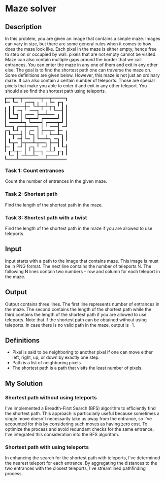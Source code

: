 # Maze solver
## Description
In this problem, you are given an image that contains a simple maze. Images can vary in size, but there are some general rules when it comes to how does the maze look like. Each pixel in the maze is either empty, hence free to step on or occupied by wall. pixels that are not empty cannot be visited. Maze can also contain multiple gaps around the border that we call entrances. You can enter the maze in any one of them and exit in any other else. The goal is to find the shortest path one can traverse the maze on. Some definitions are given below.
However, this maze is not just an ordinary maze. It can also contain a certain number of teleports. Those are special pixels that make you able to enter it and exit in any other teleport. You should also find the shortest path using teleports.

<div>
  <img src="data/04.png" width="200"/>
</div>

### Task 1: Count entrances
Count the number of entrances in the given maze.
### Task 2: Shortest path
Find the length of the shortest path in the maze.
### Task 3: Shortest path with a twist
Find the length of the shortest path in the maze if you are allowed to use teleports.
## Input
Input starts with a path to the image that contains maze. This image is must be in PNG format. The next line contains the number of teleports N.
The following N lines contain two numbers – row and column for each teleport in the maze.
## Output
Output contains three lines. The first line represents number of entrances in the maze. The second contains the length of the shortest path while the third contains the length of the shortest path if you are allowed to use teleports. Note that if the shortest path can be obtained without using teleports. In case there is no valid path in the maze, output is -1.
## Definitions
- Pixel is said to be neighboring to another pixel if one can move either left, right, up, or down by exactly one step.
- Path is a list of neighboring pixels.
- The shortest path is a path that visits the least number of pixels.
## My Solution
### Shortest path without using teleports
I've implemented a Breadth-First Search (BFS) algorithm to efficiently find the shortest path. This approach is particularly useful because sometimes a single move doesn't necessarily take us away from the entrance, so I've accounted for this by considering such moves as having zero cost.
To optimize the process and avoid redundant checks for the same entrance, I've integrated this consideration into the BFS algorithm.
### Shortest path with using teleports
In enhancing the search for the shortest path with teleports, I've determined the nearest teleport for each entrance. By aggregating the distances to the two entrances with the closest teleports, I've streamlined pathfinding process.
